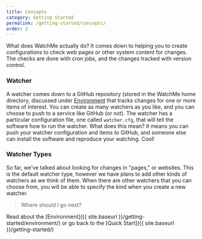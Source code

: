 ```yaml
---
title: Concepts
category: Getting Started
permalink: /getting-started/concepts/
order: 2
---
```



What does WatchMe actually do? It comes down to helping you to create configurations
to check web pages or other system content for changes. The checks are done with
cron jobs, and the changes tracked with version control.

### Watcher

A watcher comes down to a GitHub repository (stored in the WatchMe home directory,
discussed under [Environment](#environment) that tracks changes for one or more
items of interest. You can create as many watchers as you like, and you can choose
to push to a service like GitHub (or not). The watcher has a particular configuration
file, one called `watcher.cfg`, that will tell the software how to run the watcher.
What does this mean? It means you can push your watcher configuration and items
to GitHub, and someone else can install the software and reproduce your watching.
Cool!

### Watcher Types

So far, we've talked about looking for changes in "pages," or websites. 
This is the default watcher type, however we have plans to add other kinds of 
watchers as we think of them. When there are other watchers that you can choose 
from, you will be able to specify the kind when you create a new watcher.

> Where should I go next?

Read about the [Environment]({{ site.baseurl }}/getting-started/environment/) or go back to the
[Quick Start]({{ site.baseurl }}/getting-started/)
